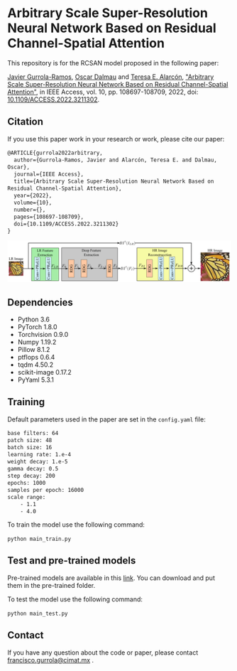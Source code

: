 # Arbitrary Scale Super-Resolution Neural Network Based on Residual Channel-Spatial Attention

This repository is for the RCSAN model proposed in the following paper:

[Javier Gurrola-Ramos](https://scholar.google.com.mx/citations?user=NuhdwkgAAAAJ&hl=es), [Oscar Dalmau](https://scholar.google.com.mx/citations?user=5oUOG4cAAAAJ&hl=es&oi=sra) and [Teresa E. Alarcón](https://scholar.google.com.mx/citations?user=gSUClZYAAAAJ&hl=es&authuser=1), ["Arbitrary Scale Super-Resolution Neural Network Based on Residual Channel-Spatial Attention"](https://ieeexplore.ieee.org/document/9906989), in IEEE Access, vol. 10, pp. 108697-108709, 2022, doi: [10.1109/ACCESS.2022.3211302](https://doi.org/10.1109/ACCESS.2022.3211302).

## Citation
If you use this paper work in your research or work, please cite our paper:

```
@ARTICLE{gurrola2022arbitrary,
  author={Gurrola-Ramos, Javier and Alarcón, Teresa E. and Dalmau, Oscar},
  journal={IEEE Access}, 
  title={Arbitrary Scale Super-Resolution Neural Network Based on Residual Channel-Spatial Attention}, 
  year={2022},
  volume={10},
  number={},
  pages={108697-108709},
  doi={10.1109/ACCESS.2022.3211302}
}

```
![RCSAN](https://github.com/JavierGurrola/RCSAN/blob/main/figs/model.png)

## Dependencies
- Python 3.6
- PyTorch 1.8.0
- Torchvision 0.9.0
- Numpy 1.19.2
- Pillow 8.1.2
- ptflops 0.6.4
- tqdm 4.50.2
- scikit-image 0.17.2
- PyYaml 5.3.1


## Training


Default parameters used in the paper are set in the ```config.yaml``` file:

```
base filters: 64
patch size: 48
batch size: 16
learning rate: 1.e-4
weight decay: 1.e-5
gamma decay: 0.5
step decay: 200
epochs: 1000
samples per epoch: 16000
scale range:
    - 1.1
    - 4.0
```

To train the model use the following command:

```python main_train.py```

## Test and pre-trained models

Pre-trained models are available in this [link](https://drive.google.com/drive/folders/1FXHVRwYbwez7b3f0f_feE692aBWb2myr?usp=sharing). You can download and put them in the pre-trained folder.

To test the model use the following command:

```python main_test.py```


## Contact

If you have any question about the code or paper, please contact francisco.gurrola@cimat.mx .
